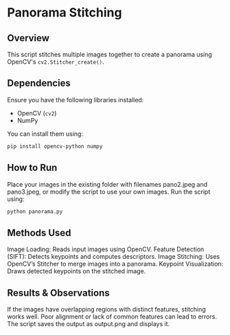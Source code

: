 # Panorama Stitching

## Overview
This script stitches multiple images together to create a panorama using OpenCV's `cv2.Stitcher_create()`.

## Dependencies
Ensure you have the following libraries installed:
- OpenCV (`cv2`)
- NumPy

You can install them using:
```sh
pip install opencv-python numpy
```
## How to Run
Place your images in the existing folder with filenames pano2.jpeg and pano3.jpeg, or modify the script to use your own images.
Run the script using:
```sh
python panorama.py
```

## Methods Used
Image Loading: Reads input images using OpenCV.
Feature Detection (SIFT): Detects keypoints and computes descriptors.
Image Stitching: Uses OpenCV’s Stitcher to merge images into a panorama.
Keypoint Visualization: Draws detected keypoints on the stitched image.

## Results & Observations
If the images have overlapping regions with distinct features, stitching works well.
Poor alignment or lack of common features can lead to errors.
The script saves the output as output.png and displays it.
